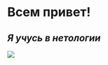
# Всем привет!

## _Я учусь в нетологии_

![](https://speedcam.online/wp-content/uploads/2019/11/photo_2019-11-07_14-27-54.jpg)